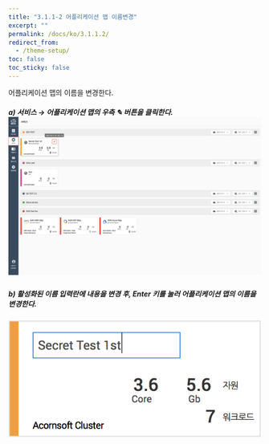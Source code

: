 ```yaml
---
title: "3.1.1-2 어플리케이션 맵 이름변경"
excerpt: ""
permalink: /docs/ko/3.1.1.2/
redirect_from:
  - /theme-setup/
toc: false
toc_sticky: false
---
```



어플리케이션 맵의 이름을 변경한다.

##### **a\) 서비스** → **어플리케이션 맵의 우측** ✎ **버튼을 클릭한다.** ![](/assets/KR/3.0.0/3.1.1-2_1.png)

##### b\) 활성화된 이름 입력란에 내용을 변경 후, Enter 키를 눌러 어플리케이션 맵의 이름을 변경한다.

![](/assets/KR/3.0.0/3.1.1-2_2.png)

